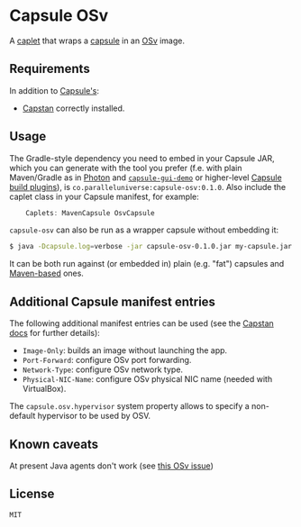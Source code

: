 # Capsule OSv

A [caplet](https://github.com/puniverse/capsule#what-are-caplets) that wraps a [capsule](https://github.com/puniverse/capsule) in an [OSv](http://osv.io/) image.

## Requirements

In addition to [Capsule's](https://github.com/puniverse/capsule):

  * [Capstan](http://osv.io/capstan/) correctly installed.

## Usage

The Gradle-style dependency you need to embed in your Capsule JAR, which you can generate with the tool you prefer (f.e. with plain Maven/Gradle as in [Photon](https://github.com/puniverse/photon) and [`capsule-gui-demo`](https://github.com/puniverse/capsule-gui-demo) or higher-level [Capsule build plugins](https://github.com/puniverse/capsule#build-tool-plugins)), is `co.paralleluniverse:capsule-osv:0.1.0`. Also include the caplet class in your Capsule manifest, for example:

``` gradle
    Caplets: MavenCapsule OsvCapsule
```

`capsule-osv` can also be run as a wrapper capsule without embedding it:

``` bash
$ java -Dcapsule.log=verbose -jar capsule-osv-0.1.0.jar my-capsule.jar my-capsule-arg1 ...
```

It can be both run against (or embedded in) plain (e.g. "fat") capsules and [Maven-based](https://github.com/puniverse/capsule-maven) ones.

## Additional Capsule manifest entries

The following additional manifest entries can be used (see the [Capstan docs](https://github.com/cloudius-systems/capstan#capstan) for further details):

 * `Image-Only`: builds an image without launching the app.
 * `Port-Forward`: configure OSv port forwarding.
 * `Network-Type`: configure OSv network type.
 * `Physical-NIC-Name`: configure OSv physical NIC name (needed with VirtualBox).

The `capsule.osv.hypervisor` system property allows to specify a non-default hypervisor to be used by OSV.

## Known caveats

At present Java agents don't work (see [this OSv issue](https://github.com/cloudius-systems/osv/issues/528))

## License

    MIT
